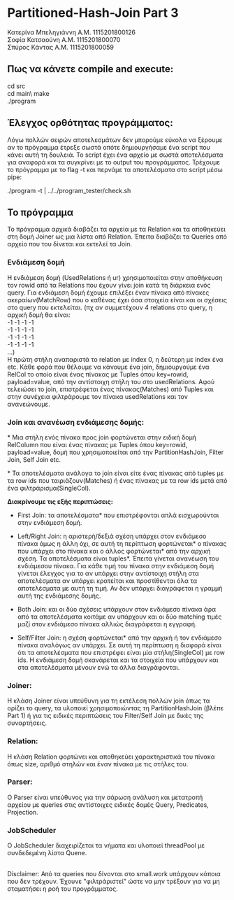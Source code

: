 # Partitioned-Hash-Join Part 3
Κατερίνα Μπεληγιάννη Α.Μ. 1115201800126 <br />
Σοφία Κατσαούνη Α.Μ.  1115201800070 <br />
Σπύρος Κάντας Α.Μ. 1115201800059

## Πως να κάνετε compile and execute:
cd src\
cd main\ 
make\
./program

## Έλεγχος ορθότητας προγράμματος:
Λόγω πολλών σειρών αποτελεσμάτων δεν μπορούμε εύκολα να ξέρουμε αν το
πρόγραμμα έτρεξε σωστά οπότε δημιουργήσαμε ένα script που κάνει αυτή τη
δουλειά. Το script έχει ένα αρχείο με σωστά αποτελέσματα για αναφορά και
τα συγκρίνει με το output του προγράμματος. Τρέχουμε το πρόγραμμα με το
flag -t και περνάμε τα αποτελέσματα στο script μέσω pipe:

./program -t | ../../program_tester/check.sh

## Το πρόγραμμα

Το πρόγραμμα αρχικά διαβάζει τα αρχεία με τα Relation και τα αποθηκεύει
στη δομή Joiner ως μια λίστα από Relation. Έπειτα διαβάζει τα Queries από
αρχείο που του δίνεται και εκτελεί τα Join.

### Ενδιάμεση δομή
  Η ενδιάμεση δομή (UsedRelations ή ur) χρησιμοποιείται στην αποθήκευση τον rowid από τα
  Relations που έχουν γίνει join κατά τη διάρκεια ενός query.
  Για ενδιάμεση δομή έχουμε επιλέξει έναν πίνακα από πίνακες ακεραίων(MatchRow)
  που ο καθένας έχει όσα στοιχεία είναι και οι σχέσεις στο query που εκτελείται.
  (πχ αν συμμετέχουν 4 relations στο query, η αρχική δομή θα είναι: <br />
  -1 -1 -1 -1 <br />
  -1 -1 -1 -1 <br />
  -1 -1 -1 -1 <br />
  -1 -1 -1 -1 <br />
  ...) <br />
  Η πρώτη στήλη αναπαριστά το relation με index 0, η δεύτερη με index ένα etc.
  Κάθε φορά που θέλουμε να κάνουμε ένα join, δημιουργούμε ένα RelCol το οποίο είναι
  ένας πίνακας με Tuples όπου key=rowid, payload=value, από την αντίστοιχη στήλη του
  στο usedRelations. Αφού τελειώσει το join, επιστρέφεται ένας πίνακας(Matches) από Tuples
  και στην συνέχεια φιλτράρουμε τον πίνακα usedRelations και τον ανανεώνουμε.

### Join και ανανέωση ενδιάμεσης δομής:
  \* Μια στήλη ενός πίνακα προς join φορτώνεται στην ειδική δομή RelColumn
   που είναι ένας πίνακας με Tuples όπου key=rowid, payload=value, δομή που
   χρησιμοποιείται από την PartitionHashJoin, Filter Join, Self Join etc.
   
  \* Τα αποτελέσματα ανάλογα το join είναι είτε ένας πίνακας από tuples με τα row ids που
  ταιριάζουν(Matches) ή ένας πίνακας με τα row ids μετά από ένα φιλτράρισμα(SingleCol).
  
  <b>Διακρίνουμε τις εξής περιπτώσεις:</b>
  
  - First Join: τα αποτελέσματα\* που επιστρέφονται απλά εισχωρούνται στην ενδιάμεση δομή.

  - Left/Right Join: η αριστερή/δεξιά σχέση υπάρχει στον ενδιάμεσο πίνακα όμως η άλλη όχι,
   σε αυτή τη περίπτωση φορτώνεται\* ο πίνακας που υπάρχει στο πίνακα και ο άλλος φορτώνεται\* από
   την αρχική σχέση. Τα αποτελέσματα είναι tuples\*. Έπειτα γίνεται ανανέωση του ενδιάμεσου
   πίνακα. Για κάθε τιμή του πίνακα στην ενδιάμεση δομή γίνεται έλεγχος για το αν υπάρχει στην αντίστοιχη
   στήλη στα αποτελέσματα αν υπάρχει κρατείται και προστίθενται όλα τα αποτελέσματα με αυτή τη τιμή.
   Αν δεν υπάρχει διαγράφεται η γραμμή αυτή της ενδιάμεσης δομής.

  - Both Join: και οι δύο σχέσεις υπάρχουν στον ενδιάμεσο πίνακα άρα από τα αποτελέσματα κοιτάμε αν υπάρχουν
   και οι δύο matching τιμές μαζί στον ενδιάμεσο πίνακα αλλιώς διαγράφεται η εγγραφή.
  
  - Self/Filter Join: η σχέση φορτώνεται\* από την αρχική ή τον ενδιάμεσο πίνακα αναλόγως αν υπάρχει. Σε αυτή
   τη περίπτωση η διαφορά είναι ότι τα αποτελέσματα που επιστρέφει είναι μία στήλη(SingleCol) με row ids. Η
   ενδιάμεση δομή σκανάρεται και τα στοιχεία που υπάρχουν και στα αποτελέσματα μένουν ενώ τα άλλα διαγράφονται.


### Joiner:
  Η κλάση Joiner είναι υπεύθυνη για τη εκτέλεση πολλών join όπως τα ορίζει
  το query, τα υλοποιεί χρησιμοποιώντας τη PartitionHashJoin (βλέπε Part 1)
  ή για τις ειδικές περιπτώσεις του Filter/Self Join με δικές της συναρτήσεις.

### Relation:
  Η κλάση Relation φορτώνει και αποθηκεύει χαρακτηριστικά του πίνακα όπως size, αριθμό
  στηλών και έναν πίνακα με τις στήλες του.

### Parser:
  Ο Parser είναι υπεύθυνος για την σάρωση ανάλυση και μετατροπή αρχείου με queries στις
  αντίστοιχες ειδικές δομές Query, Predicates, Projection.

### JobScheduler
  Ο JobScheduler διαχειρίζεται τα νήματα και υλοποιεί threadPool με συνδεδεμένη λίστα Quene.
  
  <br/>
  Disclaimer: 
  Από τα queries που δίνονται στο small.work υπάρχουν κάποια που δεν τρέχουν.
  Έχουνε "φιλτράριστεί" ώστε να μην τρέξουν για να μη σταματήσει η ροή του προγράμματος.
